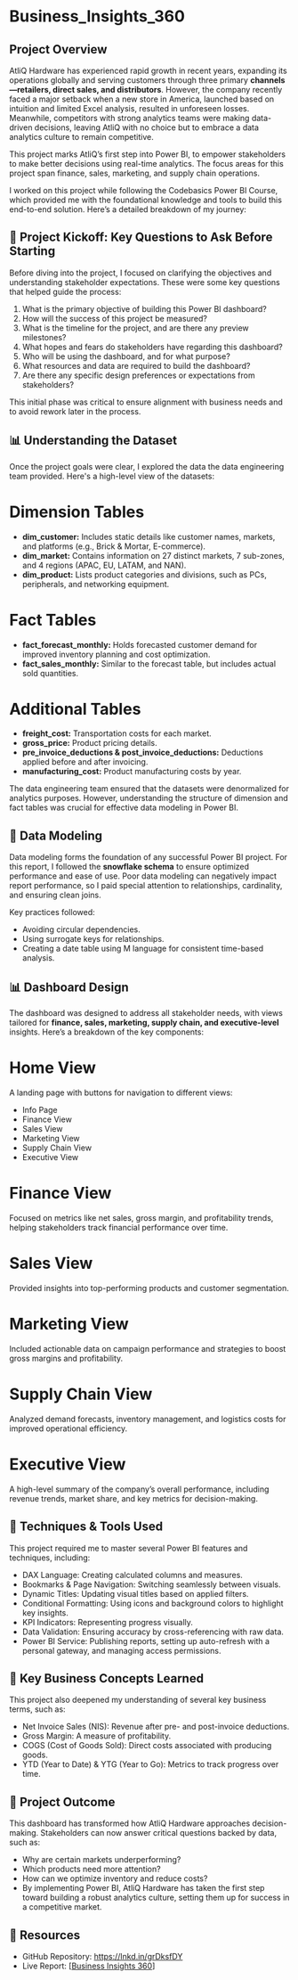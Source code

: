 # Business_Insights_360

## Project Overview

AtliQ Hardware has experienced rapid growth in recent years, expanding its operations globally and serving customers through three primary **channels—retailers, direct sales, and distributors**. However, the company recently faced a major setback when a new store in America, launched based on intuition and limited Excel analysis, resulted in unforeseen losses. Meanwhile, competitors with strong analytics teams were making data-driven decisions, leaving AtliQ with no choice but to embrace a data analytics culture to remain competitive.

This project marks AtliQ’s first step into Power BI, to empower stakeholders to make better decisions using real-time analytics. The focus areas for this project span finance, sales, marketing, and supply chain operations.

I worked on this project while following the Codebasics Power BI Course, which provided me with the foundational knowledge and tools to build this end-to-end solution. Here’s a detailed breakdown of my journey:

## 📌 Project Kickoff: Key Questions to Ask Before Starting
Before diving into the project, I focused on clarifying the objectives and understanding stakeholder expectations. These were some key questions that helped guide the process:

1. What is the primary objective of building this Power BI dashboard?
2. How will the success of this project be measured?
3. What is the timeline for the project, and are there any preview milestones?
4. What hopes and fears do stakeholders have regarding this dashboard?
5. Who will be using the dashboard, and for what purpose?
6. What resources and data are required to build the dashboard?
7. Are there any specific design preferences or expectations from stakeholders?

This initial phase was critical to ensure alignment with business needs and to avoid rework later in the process.

## 📊 Understanding the Dataset

Once the project goals were clear, I explored the data the data engineering team provided. Here's a high-level view of the datasets:

# Dimension Tables

- **dim_customer:** Includes static details like customer names, markets, and platforms (e.g., Brick & Mortar, E-commerce).
- **dim_market:** Contains information on 27 distinct markets, 7 sub-zones, and 4 regions (APAC, EU, LATAM, and NAN).
- **dim_product:** Lists product categories and divisions, such as PCs, peripherals, and networking equipment.

# Fact Tables

- **fact_forecast_monthly:** Holds forecasted customer demand for improved inventory planning and cost optimization.
- **fact_sales_monthly:** Similar to the forecast table, but includes actual sold quantities.

# Additional Tables

- **freight_cost:** Transportation costs for each market.
- **gross_price:** Product pricing details.
- **pre_invoice_deductions & post_invoice_deductions:** Deductions applied before and after invoicing.
- **manufacturing_cost:** Product manufacturing costs by year.

The data engineering team ensured that the datasets were denormalized for analytics purposes. However, understanding the structure of dimension and fact tables was crucial for effective data modeling in Power BI.

## 📐 Data Modeling

Data modeling forms the foundation of any successful Power BI project. For this report, I followed the **snowflake schema** to ensure optimized performance and ease of use. Poor data modeling can negatively impact report performance, so I paid special attention to relationships, cardinality, and ensuring clean joins.

Key practices followed:

- Avoiding circular dependencies.
- Using surrogate keys for relationships.
- Creating a date table using M language for consistent time-based analysis.

## 📊 Dashboard Design

The dashboard was designed to address all stakeholder needs, with views tailored for **finance, sales, marketing, supply chain, and executive-level** insights. Here’s a breakdown of the key components:

# Home View

A landing page with buttons for navigation to different views:

- Info Page
- Finance View
- Sales View
- Marketing View
- Supply Chain View
- Executive View

# Finance View
Focused on metrics like net sales, gross margin, and profitability trends, helping stakeholders track financial performance over time.

# Sales View
Provided insights into top-performing products and customer segmentation.

# Marketing View
Included actionable data on campaign performance and strategies to boost gross margins and profitability.

# Supply Chain View
Analyzed demand forecasts, inventory management, and logistics costs for improved operational efficiency.

# Executive View
A high-level summary of the company’s overall performance, including revenue trends, market share, and key metrics for decision-making.

## 🔧 Techniques & Tools Used

This project required me to master several Power BI features and techniques, including:

- DAX Language: Creating calculated columns and measures.
- Bookmarks & Page Navigation: Switching seamlessly between visuals.
- Dynamic Titles: Updating visual titles based on applied filters.
- Conditional Formatting: Using icons and background colors to highlight key insights.
- KPI Indicators: Representing progress visually.
- Data Validation: Ensuring accuracy by cross-referencing with raw data.
- Power BI Service: Publishing reports, setting up auto-refresh with a personal gateway, and managing access permissions.

## 📝 Key Business Concepts Learned

This project also deepened my understanding of several key business terms, such as:

- Net Invoice Sales (NIS): Revenue after pre- and post-invoice deductions.
- Gross Margin: A measure of profitability.
- COGS (Cost of Goods Sold): Direct costs associated with producing goods.
- YTD (Year to Date) & YTG (Year to Go): Metrics to track progress over time.

## 🚀 Project Outcome

This dashboard has transformed how AtliQ Hardware approaches decision-making. Stakeholders can now answer critical questions backed by data, such as:

- Why are certain markets underperforming?
- Which products need more attention?
- How can we optimize inventory and reduce costs?
- By implementing Power BI, AtliQ Hardware has taken the first step toward building a robust analytics culture, setting them up for success in a competitive market.

## 📂 Resources
- GitHub Repository: https://lnkd.in/grDksfDY
- Live Report: [[Business Insights 360](https://app.powerbi.com/links/23vrBin1Pf?ctid=c6e549b3-5f45-4032-aae9-d4244dc5b2c4&pbi_source=linkShare&bookmarkGuid=774945f8-0fab-4cc0-8879-c9da7d9954b0)]







